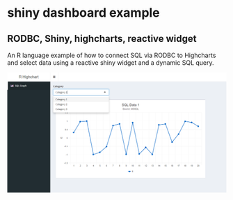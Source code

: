 # shiny dashboard example

## RODBC, Shiny, highcharts, reactive widget

An R language example of how to connect SQL via RODBC to Highcharts and select data using a reactive shiny widget and a dynamic SQL query.

![alt tag](https://raw.githubusercontent.com/victor-geere/R/master/r-screenshot.png)
